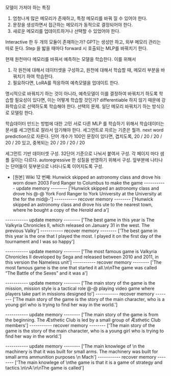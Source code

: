 

모델이 가져야 하는 특징

1. 엄청나게 많은 메모리가 존재하고, 특정 메모리를 바꿔 낄 수 있어야 한다. 
2. 문장을 생성하면서 접근하는 메모리가 동적으로 결정되어야 한다. 
3. 새로운 메모리를 업데이트하거나 선택할 수 있었어야 한다. 

Interactive 한 두 개의 모듈이 존재하는가? 
GPT는 생성만 하고, 외부 메모리 관리는 따로 둔다. 
Step 을 밟을 때마다 forward 시 호출되는 MLP를 바꿔치기 한다. 

현재 원천마다 메모리를 바꿔서 예측하는 모델을 학습한다. 
이를 위해서 
1. 각 원천에 대해서 데이터셋을 구성하고, 원천에 대해서 학습할 때, 메모리 부분을 바꿔치기 하여 학습한다. 
2. 필요하다면, LoRA를 적응하여 예측모델을 업데이트 한다. 

명시적으로 바꿔치기 하는 것이 아니라, 예측모델이 이를 결정하여 바꿔치기 하도록 학습할 필요성이 있다면, 
이는 어떻게 학습할 것인가? 
differentiable 하지 않기 때문에 강화학습으로 선택하도록 학습해야 한다. 
선택의 문제. 
일단 메모리 바꿔치기 하는 방식으로 모델링 한다. 


학습데이터 만드는 방법에 대한 고민 
서로 다른 MLP 를 학습하기 위해서 학습데이터는 문서를 세그먼트로 잘라서 암기해야 한다. 
세그먼트로 자르는 기준은 뭘까. next word prediction으로 자른다. 
단어 개수가 100인 문장이 있다면, 겹치도록, 20 / 20 / 20 / 20 / 20 있고, 중복되는 20 / 20 / 20 / 20 

세그먼트 기반 데이터셋 구성.
32단어 기준으로 나눠서 붙여서 구성. 각 페이지 마다 샘플 길이는 다르다. autoregressive 한 성질을 반영하기 위해서 구성. 
앞부분에 나타나는 단어들이 뒷부분으로 나타나도록 이어지도록 구성. 



* [원본] Wiki 12 번째: Hunwick skipped an astronomy class and drove his worn down 2003 Ford Ranger to Columbus to make the game 
----------- update memory --------
['Hunwick skipped an astronomy class and drove his  @-@ York Ford Ranger to York University at the University at the for the mid@-']
----------- recover memory --------
['Hunwick skipped an astronomy class and drove his ute to the nearest town, where he bought a copy of the _Herald_ and a']


----------- update memory --------
['The best game in this year is The Valkyria Chronicles II, which released on January 31 in the west. The previous Valky']
----------- recover memory --------
['The best game in this year is the one that I played the most. I played it on the first day of the tournament and I was so happy']

----------- update memory --------
['The most famous game is Valkyria Chronicles II developed by Sega and released between 2010 and 2011, in this version the Nameless unit']
----------- recover memory --------
['The most famous game is the one that started it all.\n\nThe game was called “The Battle of the Sexes” and it was a']

----------- update memory --------
['The main story of the game is the mission, mission style is a tactical role @-@ playing video game where players take part in missions designed to']
----------- recover memory --------
['The main story of the game is the story of the main character, who is a young girl who is trying to find her way in the world.']


----------- update memory --------
['The main story of the game is from the beginning. The Æsthetic Club is led by a small group of Æsthetic Club members']
----------- recover memory --------
['The main story of the game is the story of the main character, who is a young girl who is trying to find her way in the world.']

----------- update memory --------
['The main knowlege of \n the machinery is that it was built for small arms. The machinery was built for small arms ammunition purposes \n Mach']
----------- recover memory --------
['The main knowlege of \nthe game is that it is a game of strategy and tactics.\n\nA:\n\nThe game is called']